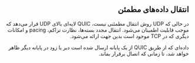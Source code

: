 <div dir="rtl">

## انتقال داده‌های مطمئن

در حالی که UDP روش انتقال مطمئنی نیست، QUIC لایه‌ای بالای UDP قرار می‌دهد که موجب قابلیت اطمینان می‌شود. انتقال مجدد بسته‌ها، نظارت تراکم، pacing و امکانات دیگری که در TCP موجود است بدین جهت ارائه می‌شود.

داده‌ا‌ی که از طریق QUIC از یک پایانه ارسال شده است دیر یا زود در پایانه دیگر ظاهر خواهد شد، تا زمانی که اتصال برقرار بماند.
</div>
